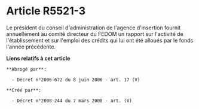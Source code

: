 # Article R5521-3

Le président du conseil d'administration de l'agence d'insertion fournit annuellement au comité directeur du FEDOM un rapport
sur l'activité de l'établissement et sur l'emploi des crédits qui lui ont été alloués par le fonds l'année précédente.

**Liens relatifs à cet article**

	**Abrogé par**:

	  - Décret n°2006-672 du 8 juin 2006 - art. 17 (V)

	**Créé par**:

	  - Décret n°2008-244 du 7 mars 2008 - art. (V)
